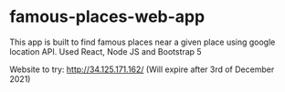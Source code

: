 # famous-places-web-app
This app is built to find famous places near a given place using google location API. Used React, Node JS and Bootstrap 5

Website to try: http://34.125.171.162/ 
(Will expire after 3rd of December 2021)
